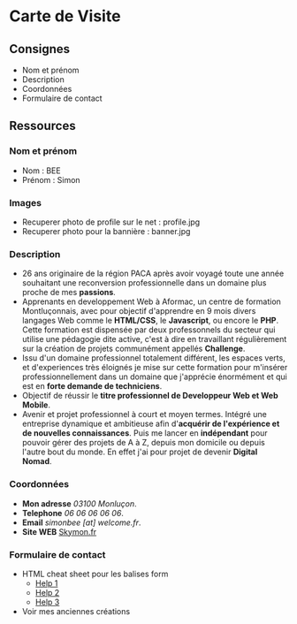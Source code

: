 # Carte de Visite

## Consignes
* Nom et prénom
* Description
* Coordonnées
* Formulaire de contact

## Ressources

### Nom et prénom
* Nom : BEE
* Prénom : Simon

### Images
* Recuperer photo de profile sur le net : profile.jpg
* Recuperer photo pour la bannière : banner.jpg

### Description
* 26 ans originaire de la région PACA après avoir voyagé toute une année souhaitant une reconversion professionnelle dans un domaine plus proche de mes **passions**.
* Apprenants en developpement Web à Aformac, un centre de formation Montluçonnais, avec pour objectif d'apprendre en 9 mois divers langages Web comme le **HTML/CSS**, le **Javascript**, ou encore le **PHP**. Cette formation est dispensée par deux professonnels du secteur qui utilise une pédagogie dite active, c'est à dire en travaillant régulièrement sur la création de projets communément appellés **Challenge**.
* Issu d'un domaine professionnel totalement différent, les espaces verts, et d'experiences très éloignés je mise sur cette formation pour m'insérer professionnellement dans un domaine que j'apprécie énormément et qui est en **forte demande de techniciens**.
* Objectif de réussir le **titre professionnel de Developpeur Web et Web Mobile**.
* Avenir et projet professionnel à court et moyen termes. Intégré une entreprise dynamique et ambitieuse afin d'**acquérir de l'expérience et de nouvelles connaissances**. Puis me lancer en **indépendant** pour pouvoir gérer des projets de A à Z, depuis mon domicile ou depuis l'autre bout du monde. En effet j'ai pour projet de devenir **Digital Nomad**.

### Coordonnées
* **Mon adresse** *03100 Monluçon*.
* **Telephone** *06 06 06 06 06*.
* **Email** *simonbee [at] welcome.fr*.
* **Site WEB** [Skymon.fr](https://skymon.fr/)

### Formulaire de contact
* HTML cheat sheet pour les balises form
    * [Help 1](https://developer.mozilla.org/fr/docs/Web/Guide/HTML/Formulaires/Mon_premier_formulaire_HTML)
    * [Help 2](https://developer.mozilla.org/fr/docs/Web/HTML/Element/Form)
    * [Help 3](https://htmlcheatsheet.com/)
* Voir mes anciennes créations